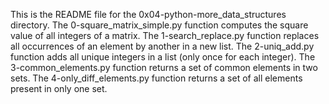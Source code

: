 This is the README file for the 0x04-python-more_data_structures directory.
The 0-square_matrix_simple.py function computes the square value of all integers of a matrix.
The 1-search_replace.py function replaces all occurrences of an element by another in a new list.
The 2-uniq_add.py function adds all unique integers in a list (only once for each integer). 
The 3-common_elements.py function returns a set of common elements in two sets.
The 4-only_diff_elements.py function returns a set of all elements present in only one set.
